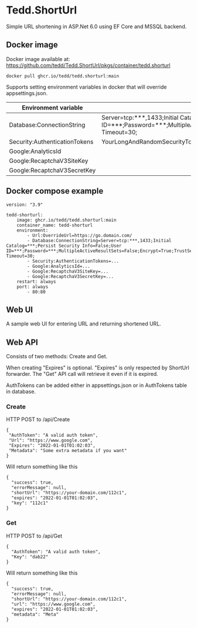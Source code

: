 # Tedd.ShortUrl
Simple URL shortening in ASP.Net 6.0 using EF Core and MSSQL backend.

## Docker image

Docker image available at: https://github.com/tedd/Tedd.ShortUrl/pkgs/container/tedd.shorturl

`docker pull ghcr.io/tedd/tedd.shorturl:main`

Supports setting environment variables in docker that will override appsettings.json.

| Environment variable          | Value                          |
| ----------------------------- | ------------------------------ |
| Database:ConnectionString     | Server=tcp:\*\*\*,1433;Initial Catalog=\*\*\*;Persist Security Info=False;User ID=\*\*\*;Password=\*\*\*;MultipleActiveResultSets=False;Encrypt=True;TrustServerCertificate=False;Connection Timeout=30; |
| Security:AuthenticationTokens | YourLongAndRandomSecurityToken |
| Google:AnalyticsId            |                                |
| Google:RecaptchaV3SiteKey     |                                |
| Google:RecaptchaV3SecretKey   |                                |

## Docker compose example

    version: "3.9"
    
    tedd-shorturl:
        image: ghcr.io/tedd/tedd.shorturl:main
        container_name: tedd-shorturl
        environment:
            - Url:OverrideUrl=https://go.domain.com/
            - Database:ConnectionString=Server=tcp:***,1433;Initial Catalog=***;Persist Security Info=False;User ID=***;Password=***;MultipleActiveResultSets=False;Encrypt=True;TrustServerCertificate=False;Connection Timeout=30;
            - Security:AuthenticationTokens=...
            - Google:AnalyticsId=...
            - Google:RecaptchaV3SiteKey=...
            - Google:RecaptchaV3SecretKey=...
        restart: always
        port: always
            - 80:80

## Web UI

A sample web UI for entering URL and returning shortened URL.

## Web API

Consists of two methods: Create and Get.

When creating "Expires" is optional. "Expires" is only respected by ShortUrl forwarder. The "Get" API call will retrieve it even if it is expired.

AuthTokens can be added either in appsettings.json or in AuthTokens table in database.

### Create

HTTP POST to /api/Create

```
{
 "AuthToken": "A valid auth token",
 "Url": "https://www.google.com",
 "Expires": "2022-01-01T01:02:03",
 "Metadata": "Some extra metadata if you want"
}
```

Will return something like this

```
{
  "success": true,
  "errorMessage": null,
  "shortUrl": "https://your-domain.com/112c1",
  "expires": "2022-01-01T01:02:03",
  "key": "112c1"
}
```

### Get

HTTP POST to /api/Get

```
{
  "AuthToken": "A valid auth token",
  "Key": "dab22"
}
```

Will return something like this

```
{
  "success": true,
  "errorMessage": null,
  "shortUrl": "https://your-domain.com/112c1",
  "url": "https://www.google.com",
  "expires": "2022-01-01T01:02:03",
  "metadata": "Meta"
}
```

